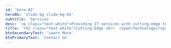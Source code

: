 ```yaml
---
id: 'hero-02'
heroBG: 'slide-bg slide-bg-02'
subtitle: 'Services'
desc: '<p class="text-white">Providing IT services with cutting-edge technologies that optimize operations, enhance performance, and drive business success</p>'
title: '<h2 class="text-white">Cutting-Edge <br>  <span>Technology</span></h2>'
btnSecondaryText: 'Learn More'
btnPrimaryText: 'Contact Us'
---
```

